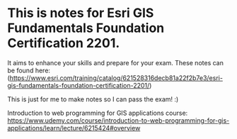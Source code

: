 # This is notes for Esri GIS Fundamentals Foundation Certification 2201.

It aims to enhance your skills and prepare for your exam. These notes can be found here:
(https://www.esri.com/training/catalog/621528316decb81a22f2b7e3/esri-gis-fundamentals-foundation-certification-2201/)

This is just for me to make notes so I can pass the exam! :)


Introduction to web programming for GIS applications course: https://www.udemy.com/course/introduction-to-web-programming-for-gis-applications/learn/lecture/6215424#overview
